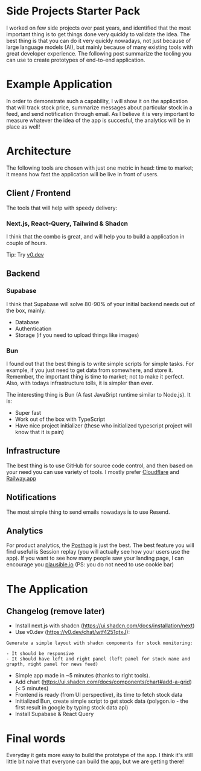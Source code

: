 # Side Projects Starter Pack

I worked on few side projects over past years, and identified that the most important thing is to get things done very quickly to validate the idea. The best thing is that you can do it very quickly nowadays, not just because of large language models (AI), but mainly because of many existing tools with great developer experience. The following post summarize the tooling you can use to create prototypes of end-to-end application.

# Example Application

In order to demonstrate such a capability, I will show it on the application that will track stock price, summarize messages about particular stock in a feed, and send notification through email. As I believe it is very important to measure whatever the idea of the app is succesful, the analytics will be in place as well!

# Architecture

The following tools are chosen with just one metric in head: time to market; it means how fast the application will be live in front of users.

## Client / Frontend

The tools that will help with speedy delivery:

### Next.js, React-Query, Tailwind & Shadcn

I think that the combo is great, and will help you to build a application in couple of hours. 

Tip: Try [v0.dev](https://v0.dev/)

## Backend 

### Supabase

I think that Supabase will solve 80-90% of your initial backend needs out of the box, mainly:

- Database
- Authentication
- Storage (if you need to upload things like images)

### Bun

I found out that the best thing is to write simple scripts for simple tasks. For example, if you just need to get data from somewhere, and store it. Remember, the important thing is time to market; not to make it perfect. Also, with todays infrastructure tolls, it is simpler than ever.

The interesting thing is Bun (A fast JavaSript runtime similar to Node.js). It is:

- Super fast 
- Work out of the box with TypeScript
- Have nice project initializer (these who initialized typescript project will know that it is pain)

## Infrastructure

The best thing is to use GitHub for source code control, and then based on your need you can use variety of tools. I mostly prefer [Cloudflare](https://www.cloudflare.com/) and [Railway.app](https://railway.app/)

## Notifications

The most simple thing to send emails nowadays is to use Resend.

## Analytics

For product analytics, the [Posthog](https://posthog.com/) is just the best. The best feature you will find useful is Session replay (you will actually see how your users use the app). If you want to see how many people saw your landing page, I can encourage you [plausible.io](https://plausible.io/) (PS: you do not need to use cookie bar)

# The Application

## Changelog (remove later)

- Install next.js with shadcn (https://ui.shadcn.com/docs/installation/next)
- Use v0.dev (https://v0.dev/chat/wtf4251qtxJ):

```
Generate a simple layout with shadcn components for stock monitoring:

- It should be responsive
- It should have left and right panel (left panel for stock name and grapth, right panel for news feed)
```

- Simple app made in ~5 minutes (thanks to right tools).
- Add chart (https://ui.shadcn.com/docs/components/chart#add-a-grid) (< 5 minutes)
- Frontend is ready (from UI perspective), its time to fetch stock data
- Initialized Bun, create simple script to get stock data (polygon.io - the first result in google by typing stock data api)
- Install Supabase & React Query

# Final words

Everyday it gets more easy to build the prototype of the app. I think it's still little bit naive that everyone can build the app, but we are getting there!